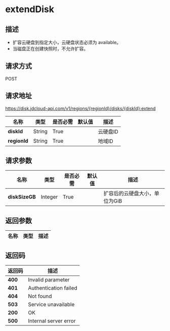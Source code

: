 # extendDisk


## 描述
-   扩容云硬盘到指定大小，云硬盘状态必须为 available。
-   当磁盘正在创建快照时，不允许扩容。


## 请求方式
POST

## 请求地址
https://disk.jdcloud-api.com/v1/regions/{regionId}/disks/{diskId}:extend

|名称|类型|是否必需|默认值|描述|
|---|---|---|---|---|
|**diskId**|String|True||云硬盘ID|
|**regionId**|String|True||地域ID|

## 请求参数
|名称|类型|是否必需|默认值|描述|
|---|---|---|---|---|
|**diskSizeGB**|Integer|True||扩容后的云硬盘大小，单位为GiB|


## 返回参数
|名称|类型|描述|
|---|---|---|



## 返回码
|返回码|描述|
|---|---|
|**400**|Invalid parameter|
|**401**|Authentication failed|
|**404**|Not found|
|**503**|Service unavailable|
|**200**|OK|
|**500**|Internal server error|
